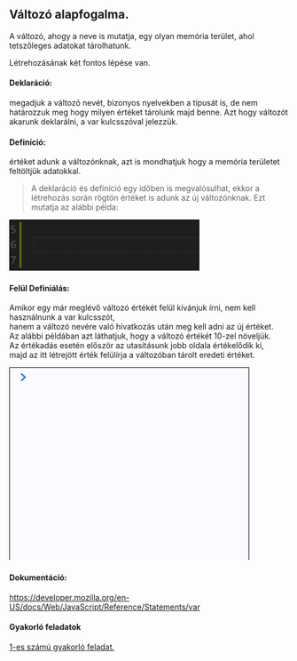 ## Változó alapfogalma.
A változó, ahogy a neve is mutatja, egy olyan memória terület, ahol tetszőleges adatokat tárolhatunk.  
  
Létrehozásának két fontos lépése van.  
#### Deklaráció:  
megadjuk a változó nevét, bizonyos nyelvekben a típusát is, de nem határozzuk meg hogy milyen értéket tárolunk majd benne. 
Azt hogy változót akarunk deklarálni, a var kulcsszóval jelezzük.  
#### Definíció:  
értéket adunk a változónknak, azt is mondhatjuk hogy a memória területet feltöltjük adatokkal.

> A deklaráció és definíció egy időben is megvalósulhat, ekkor a létrehozás során rögtön értéket is adunk az új változónknak. Ezt mutatja az alábbi példa:
  
![Változó definiálása](/docs/basic/week1/image/variable_definition.gif)  
  
#### Felül Definiálás:
Amikor egy már meglévő változó értékét felül kívánjuk írni, nem kell használnunk a var kulcsszót,  
hanem a változó nevére való hivatkozás után meg kell adni az új értéket.  
Az alábbi példában azt láthatjuk, hogy a változó értékét 10-zel növeljük.  
Az értékadás esetén először az utasításunk jobb oldala értékelődik ki,  
majd az itt létrejött érték felülírja a változóban tárolt eredeti értéket.  
  
![Változó felül-definiálása](/docs/basic/week1/image/variable_redefinition.gif) 

#### Dokumentáció:  
https://developer.mozilla.org/en-US/docs/Web/JavaScript/Reference/Statements/var

#### Gyakorló feladatok  
[1-es számú gyakorló feladat.](http://cherryapps.hu/yellow-road)

